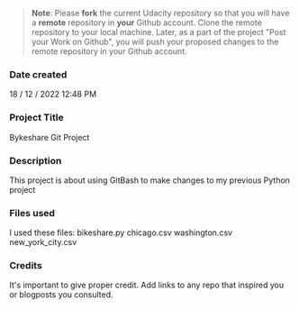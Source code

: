 >**Note**: Please **fork** the current Udacity repository so that you will have a **remote** repository in **your** Github account. Clone the remote repository to your local machine. Later, as a part of the project "Post your Work on Github", you will push your proposed changes to the remote repository in your Github account.

### Date created
18 / 12 / 2022 
12:48 PM
### Project Title
Bykeshare Git Project
### Description
This project is about using GitBash to make changes to my previous Python project
### Files used
I used these files:
bikeshare.py
chicago.csv
washington.csv
new_york_city.csv

### Credits
It's important to give proper credit. Add links to any repo that inspired you or blogposts you consulted.

